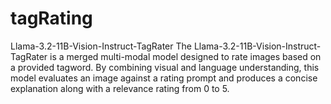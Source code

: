 # tagRating
Llama-3.2-11B-Vision-Instruct-TagRater The Llama-3.2-11B-Vision-Instruct-TagRater is a merged multi-modal model designed to rate images based on a provided tagword. By combining visual and language understanding, this model evaluates an image against a rating prompt and produces a concise explanation along with a relevance rating from 0 to 5.
